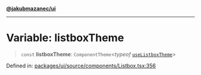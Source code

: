 [**@jakubmazanec/ui**](../README.md)

---

# Variable: listboxTheme

> `const` **listboxTheme**: `ComponentTheme`\<_typeof_
> [`useListboxTheme`](../functions/useListboxTheme.md)\>

Defined in:
[packages/ui/source/components/Listbox.tsx:356](https://github.com/jakubmazanec/tools/blob/66e975ab265618dba82f8e4c56654145b7ba4db7/packages/ui/source/components/Listbox.tsx#L356)
